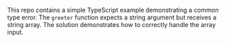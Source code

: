 This repo contains a simple TypeScript example demonstrating a common type error.  The `greeter` function expects a string argument but receives a string array.  The solution demonstrates how to correctly handle the array input.